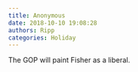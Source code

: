 ```yaml
---
title: Anonymous
date: 2018-10-10 19:08:28
authors: Ripp
categories: Holiday
---
```


 The GOP will paint Fisher as a liberal.